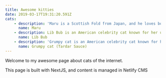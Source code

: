```yaml
---
title: Awesome kitties
date: 2019-03-17T19:31:20.591Z
cats: 
    - description: 'Maru is a Scottish Fold from Japan, and he loves boxed.'
      name: Maru
    - description: Lib Bub is an American celebrity cat known for her unique appearance.
      name: Lib Bub
    - description: 'Grumpy cat is an American celebrity cat known for her grumpy appearance.'
      name: Grumpy cat (Tardar Sauce)
---
```

Welcome to my awesome page about cats of the internet.

This page is built with NextJS, and content is managed in Netlify CMS